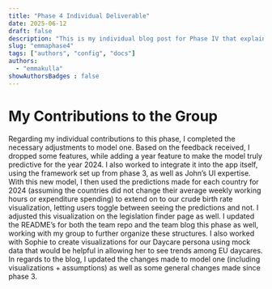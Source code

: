 ```yaml
---
title: "Phase 4 Individual Deliverable"
date: 2025-06-12
draft: false
description: "This is my individual blog post for Phase IV that explain my contributions to the group as the project ends."
slug: "emmaphase4"   
tags: ["authors", "config", "docs"]
authors:
  - "emmakulla"
showAuthorsBadges : false
---
```



# My Contributions to the Group
Regarding my individual contributions to this phase, I completed the necessary adjustments to model one. Based on the feedback received, I dropped some features, while adding a year feature to make the model truly predictive for the year 2024. I also worked to integrate it into the app itself, using the framework set up from phase 3, as well as John’s UI expertise. With this new model, I then used the predictions made for each country for 2024 (assuming the countries did not change their average weekly working hours or expenditure spending) to extend on to our crude birth rate visualization, letting users toggle between seeing the predictions and not. I adjusted this visualization on the legislation finder page as well. I updated the README’s for both the team repo and the team blog this phase as well, working with my group to further organize these structures. I also worked with Sophie to create visualizations for our Daycare persona using mock data that would be helpful in allowing her to see trends among EU daycares. In regards to the blog, I updated the changes made to model one (including visualizations + assumptions) as well as some general changes made since phase 3.

